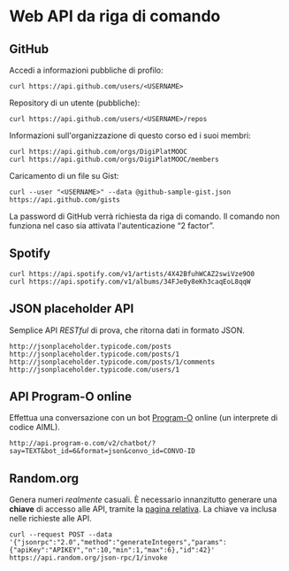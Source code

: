 # Web API da riga di comando

## GitHub

Accedi a informazioni pubbliche di profilo:

```
curl https://api.github.com/users/<USERNAME>
```

Repository di un utente (pubbliche):

```
curl https://api.github.com/users/<USERNAME>/repos
```

Informazioni sull'organizzazione di questo corso ed i suoi membri:

```
curl https://api.github.com/orgs/DigiPlatMOOC
curl https://api.github.com/orgs/DigiPlatMOOC/members
```

Caricamento di un file su Gist:

```
curl --user "<USERNAME>" --data @github-sample-gist.json https://api.github.com/gists
```

La password di GitHub verrà richiesta da riga di comando.
Il comando non funziona nel caso sia attivata l'autenticazione “2 factor”.

## Spotify

```
curl https://api.spotify.com/v1/artists/4X42BfuhWCAZ2swiVze9O0
curl https://api.spotify.com/v1/albums/34FJe0y8eKh3caqEoL8qqW
```

## JSON placeholder API

Semplice API _RESTful_ di prova, che ritorna dati in formato JSON.

```
http://jsonplaceholder.typicode.com/posts
http://jsonplaceholder.typicode.com/posts/1
http://jsonplaceholder.typicode.com/posts/1/comments
http://jsonplaceholder.typicode.com/users/1
```

## API Program-O online

Effettua una conversazione con un bot [Program-O](http://program-o.com) online (un interprete di codice AIML).

```
http://api.program-o.com/v2/chatbot/?say=TEXT&bot_id=6&format=json&convo_id=CONVO-ID
```

## Random.org

Genera numeri _realmente_ casuali.
È necessario innanzitutto generare una **chiave** di accesso alle API, tramite la [pagina relativa](https://api.random.org/api-keys/beta).
La chiave va inclusa nelle richieste alle API.

```
curl --request POST --data '{"jsonrpc":"2.0","method":"generateIntegers","params":{"apiKey":"APIKEY","n":10,"min":1,"max":6},"id":42}' https://api.random.org/json-rpc/1/invoke
```
